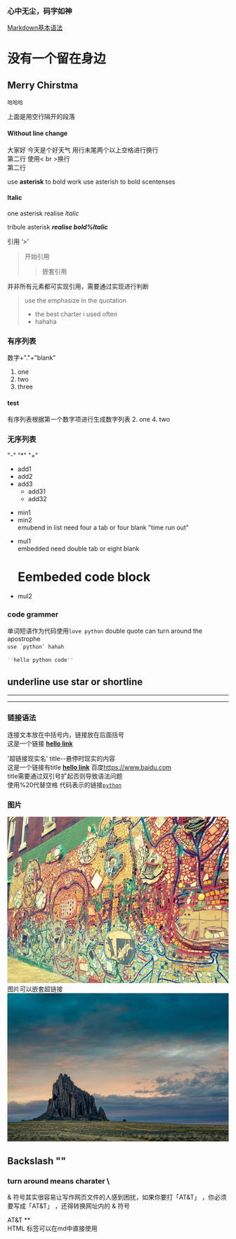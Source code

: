 ### 心中无尘，码字如神 
[Markdown基本语法](https://markdown.com.cn/basic-syntax)

没有一个留在身边
===
Merry Chirstma
------

    哈哈哈

上面是用空行隔开的段落

#### Without line change
大家好
今天是个好天气
用行末尾两个以上空格进行换行  
第二行
使用< br >换行<br>
第二行

use **asterisk** to bold work
use asterish to bold scentenses 

#### ltalic
one asterisk realise *ltalic*

tribule asterisk ***realise bold%ltalic***

引用 ‘>’
>开始引用
>>嵌套引用

并非所有元素都可实现引用，需要通过实现进行判断
>use the emphasize in the quotation
>- the best charter i used often
>- hahaha

### 有序列表
数字+"."+"blank"

1. one
2. two
3. three

#### test
有序列表根据第一个数字项进行生成数字列表
2. one 
4. two

### 无序列表 
"-" "*" "+"
+ add1
+ add2
+ add3
    + add31
    + add32
- min1
- min2  
    emubend in list need four a tab or four blank
    "time run out"
* mul1  
        embedded need double tab or eight blank
        <html>
        <body>
            <h1> Eembeded code block
        </body>
        </html>
* mul2

### code grammer
单词短语作为代码使用`love python`
double quote can turn around the apostrophe  
``use `python` hahah ``
``` python
''hello python code''
```
## underline use star or shortline
---
***
### 链接语法
连接文本放在中括号内，链接放在后面括号  
这是一个链接 [**hello link**](hyperlink.html)

'<a herf="hyperlink.html">超链接现实名</a>'
title--悬停时现实的内容  
这是一个链接有title [**hello link**](hyperlink.html "hello")
百度<https://www.baidu.com>  
title需要通过双引号扩起否则导致语法问题  
使用%20代替空格
代码表示的链接[`python`](https://www.python.org "python")  
### 图片
![tihs is picture](/img/downloadpic.jpg "demo pic")  
图片可以嵌套超链接
[![tihs is picture](/img/downloadpic02.jpg "demo pic")](https://www.baidu.com)  
## Backslash "\"
### turn around means charater \
& 符号其实很容易让写作网页文件的人感到困扰，如果你要打「AT&T」 ，你必须要写成「AT&amp;T」 ，还得转换网址内的 & 符号  

AT&T
\**  
HTML 标签可以在md中直接使用


